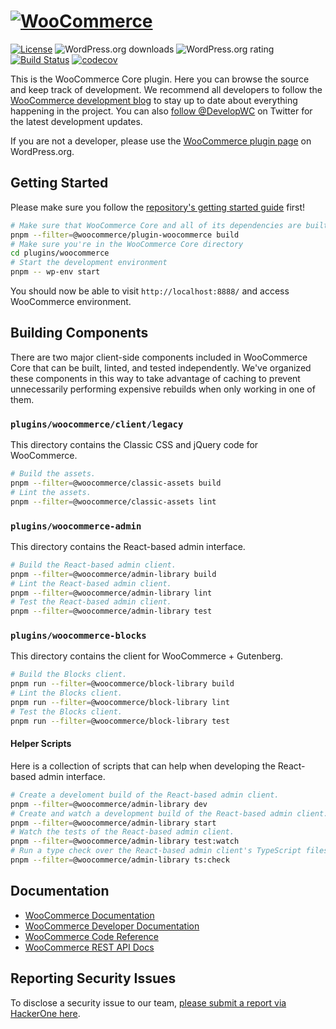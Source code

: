 # [![WooCommerce](https://woo.com/wp-content/themes/woo/images/logo-woocommerce@2x.png 'WooCommerce')](https://woo.com/)

[![License](https://poser.pugx.org/woocommerce/woocommerce/license 'License')](https://packagist.org/packages/woocommerce/woocommerce)
![WordPress.org downloads](https://img.shields.io/wordpress/plugin/dt/woocommerce.svg 'WordPress.org downloads')
![WordPress.org rating](https://img.shields.io/wordpress/plugin/r/woocommerce.svg 'WordPress.org rating')
[![Build Status](https://github.com/woocommerce/woocommerce/actions/workflows/ci.yml/badge.svg?branch=trunk 'Build Status')](https://github.com/woocommerce/woocommerce/actions/workflows/ci.yml)
[![codecov](https://codecov.io/gh/woocommerce/woocommerce/branch/trunk/graph/badge.svg 'codecov')](https://codecov.io/gh/woocommerce/woocommerce)

This is the WooCommerce Core plugin. Here you can browse the source and keep track of development. We recommend all developers to follow the [WooCommerce development blog](https://woocommerce.wordpress.com/) to stay up to date about everything happening in the project. You can also [follow @DevelopWC](https://twitter.com/DevelopWC) on Twitter for the latest development updates.

If you are not a developer, please use the [WooCommerce plugin page](https://wordpress.org/plugins/woocommerce/) on WordPress.org.

## Getting Started

Please make sure you follow the [repository's getting started guide](../../README.md#getting-started) first!

```bash
# Make sure that WooCommerce Core and all of its dependencies are built
pnpm --filter=@woocommerce/plugin-woocommerce build 
# Make sure you're in the WooCommerce Core directory
cd plugins/woocommerce
# Start the development environment
pnpm -- wp-env start
```

You should now be able to visit `http://localhost:8888/` and access WooCommerce environment.

## Building Components

There are two major client-side components included in WooCommerce Core that can be built, linted, and tested independently. We've organized these components
in this way to take advantage of caching to prevent unnecessarily performing expensive rebuilds when only working in one of them.

### `plugins/woocommerce/client/legacy`

This directory contains the Classic CSS and jQuery code for WooCommerce.

```bash
# Build the assets.
pnpm --filter=@woocommerce/classic-assets build 
# Lint the assets.
pnpm --filter=@woocommerce/classic-assets lint 
```

### `plugins/woocommerce-admin`

This directory contains the React-based admin interface.

```bash
# Build the React-based admin client.
pnpm --filter=@woocommerce/admin-library build 
# Lint the React-based admin client.
pnpm --filter=@woocommerce/admin-library lint 
# Test the React-based admin client.
pnpm --filter=@woocommerce/admin-library test 
```

### `plugins/woocommerce-blocks`

This directory contains the client for WooCommerce + Gutenberg.

```bash
# Build the Blocks client.
pnpm run --filter=@woocommerce/block-library build 
# Lint the Blocks client.
pnpm run --filter=@woocommerce/block-library lint 
# Test the Blocks client.
pnpm run --filter=@woocommerce/block-library test 
```

#### Helper Scripts

Here is a collection of scripts that can help when developing the React-based admin interface.

```bash
# Create a develoment build of the React-based admin client.
pnpm --filter=@woocommerce/admin-library dev 
# Create and watch a development build of the React-based admin client.
pnpm --filter=@woocommerce/admin-library start 
# Watch the tests of the React-based admin client.
pnpm --filter=@woocommerce/admin-library test:watch 
# Run a type check over the React-based admin client's TypeScript files.
pnpm --filter=@woocommerce/admin-library ts:check 
```

## Documentation

* [WooCommerce Documentation](https://woo.com/)
* [WooCommerce Developer Documentation](https://github.com/woocommerce/woocommerce/wiki)
* [WooCommerce Code Reference](https://woo.com/wc-apidocs/)
* [WooCommerce REST API Docs](https://woocommerce.github.io/woocommerce-rest-api-docs/)

## Reporting Security Issues

To disclose a security issue to our team, [please submit a report via HackerOne here](https://hackerone.com/automattic/).
